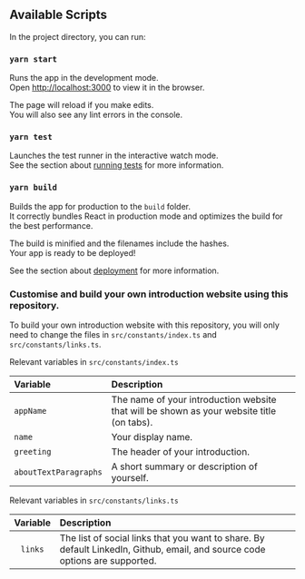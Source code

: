 ## Available Scripts

In the project directory, you can run:

### `yarn start`

Runs the app in the development mode.<br />
Open [http://localhost:3000](http://localhost:3000) to view it in the browser.

The page will reload if you make edits.<br />
You will also see any lint errors in the console.

### `yarn test`

Launches the test runner in the interactive watch mode.<br />
See the section about [running tests](https://facebook.github.io/create-react-app/docs/running-tests) for more information.

### `yarn build`

Builds the app for production to the `build` folder.<br />
It correctly bundles React in production mode and optimizes the build for the best performance.

The build is minified and the filenames include the hashes.<br />
Your app is ready to be deployed!

See the section about [deployment](https://facebook.github.io/create-react-app/docs/deployment) for more information.

### Customise and build your own introduction website using this repository.

To build your own introduction website with this repository, you will only need to change the files in `src/constants/index.ts` and `src/constants/links.ts`.

Relevant variables in `src/constants/index.ts`

Variable | Description
:--- | :---
`appName` | The name of your introduction website that will be shown as your website title (on tabs).
`name` | Your display name.
`greeting` | The header of your introduction.
`aboutTextParagraphs` | A short summary or description of yourself.

Relevant variables in `src/constants/links.ts`

Variable | Description
:---: | :---
`links` | The list of social links that you want to share. By default LinkedIn, Github, email, and source code options are supported.

